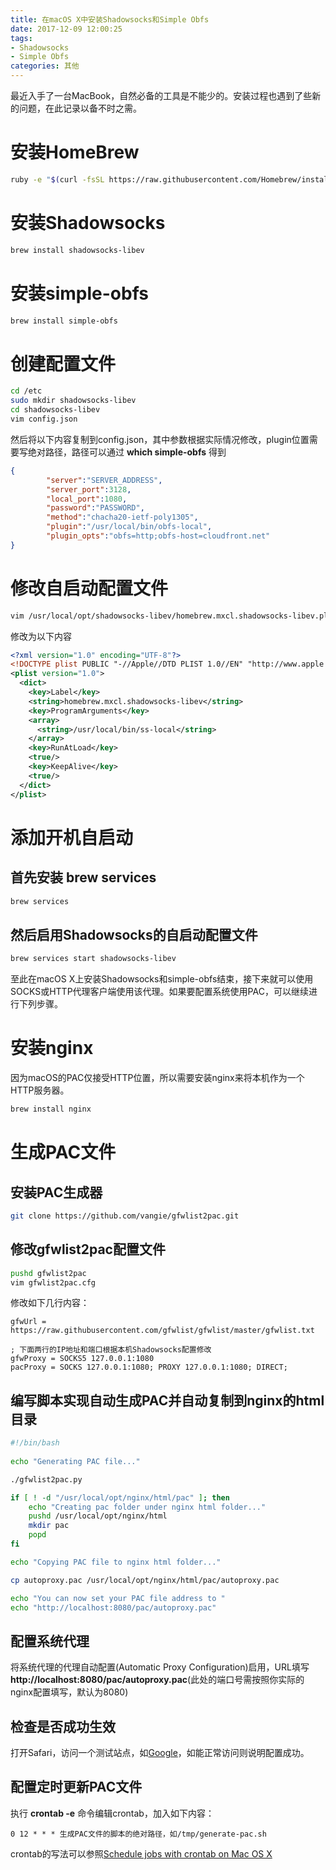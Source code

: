 ```yaml
---
title: 在macOS X中安装Shadowsocks和Simple Obfs
date: 2017-12-09 12:00:25
tags:
- Shadowsocks
- Simple Obfs
categories: 其他
---
```

最近入手了一台MacBook，自然必备的工具是不能少的。安装过程也遇到了些新的问题，在此记录以备不时之需。

<!--more-->

# 安装HomeBrew

```bash
ruby -e "$(curl -fsSL https://raw.githubusercontent.com/Homebrew/install/master/install)"
```

# 安装Shadowsocks

```bash
brew install shadowsocks-libev
```

# 安装simple-obfs

```bash
brew install simple-obfs
```

# 创建配置文件

```bash
cd /etc
sudo mkdir shadowsocks-libev
cd shadowsocks-libev
vim config.json
```

然后将以下内容复制到config.json，其中参数根据实际情况修改，plugin位置需要写绝对路径，路径可以通过 **which simple-obfs** 得到

```json
{
        "server":"SERVER_ADDRESS",
        "server_port":3128,
        "local_port":1080,
        "password":"PASSWORD",
        "method":"chacha20-ietf-poly1305",
        "plugin":"/usr/local/bin/obfs-local",
        "plugin_opts":"obfs=http;obfs-host=cloudfront.net"
}
```

# 修改自启动配置文件

```bash
vim /usr/local/opt/shadowsocks-libev/homebrew.mxcl.shadowsocks-libev.plist
```

修改为以下内容

```xml
<?xml version="1.0" encoding="UTF-8"?>
<!DOCTYPE plist PUBLIC "-//Apple//DTD PLIST 1.0//EN" "http://www.apple.com/DTDs/PropertyList-1.0.dtd">
<plist version="1.0">
  <dict>
    <key>Label</key>
    <string>homebrew.mxcl.shadowsocks-libev</string>
    <key>ProgramArguments</key>
    <array>
      <string>/usr/local/bin/ss-local</string>
    </array>
    <key>RunAtLoad</key>
    <true/>
    <key>KeepAlive</key>
    <true/>
  </dict>
</plist>

```

# 添加开机自启动

## 首先安装 **brew services**

```bash
brew services
```

## 然后启用Shadowsocks的自启动配置文件

```bash
brew services start shadowsocks-libev
```

至此在macOS X上安装Shadowsocks和simple-obfs结束，接下来就可以使用SOCKS或HTTP代理客户端使用该代理。如果要配置系统使用PAC，可以继续进行下列步骤。

# 安装nginx

因为macOS的PAC仅接受HTTP位置，所以需要安装nginx来将本机作为一个HTTP服务器。

```bash
brew install nginx
```

# 生成PAC文件

## 安装PAC生成器

```bash
git clone https://github.com/vangie/gfwlist2pac.git
```

## 修改gfwlist2pac配置文件

```bash
pushd gfwlist2pac
vim gfwlist2pac.cfg
```

修改如下几行内容：

```
gfwUrl = https://raw.githubusercontent.com/gfwlist/gfwlist/master/gfwlist.txt

; 下面两行的IP地址和端口根据本机Shadowsocks配置修改
gfwProxy = SOCKS5 127.0.0.1:1080
pacProxy = SOCKS 127.0.0.1:1080; PROXY 127.0.0.1:1080; DIRECT;
```

## 编写脚本实现自动生成PAC并自动复制到nginx的html目录

```bash
#!/bin/bash
  
echo "Generating PAC file..."

./gfwlist2pac.py

if [ ! -d "/usr/local/opt/nginx/html/pac" ]; then
    echo "Creating pac folder under nginx html folder..."
    pushd /usr/local/opt/nginx/html
    mkdir pac
    popd
fi

echo "Copying PAC file to nginx html folder..."

cp autoproxy.pac /usr/local/opt/nginx/html/pac/autoproxy.pac

echo "You can now set your PAC file address to "
echo "http://localhost:8080/pac/autoproxy.pac"
```

## 配置系统代理

将系统代理的代理自动配置(Automatic Proxy Configuration)启用，URL填写**http://localhost:8080/pac/autoproxy.pac**(此处的端口号需按照你实际的nginx配置填写，默认为8080)

## 检查是否成功生效

打开Safari，访问一个测试站点，如[Google](https://www.google.com)，如能正常访问则说明配置成功。

## 配置定时更新PAC文件

执行 **crontab -e** 命令编辑crontab，加入如下内容：

```
0 12 * * * 生成PAC文件的脚本的绝对路径，如/tmp/generate-pac.sh
```

crontab的写法可以参照[Schedule jobs with crontab on Mac OS X](https://ole.michelsen.dk/blog/schedule-jobs-with-crontab-on-mac-osx.html)
